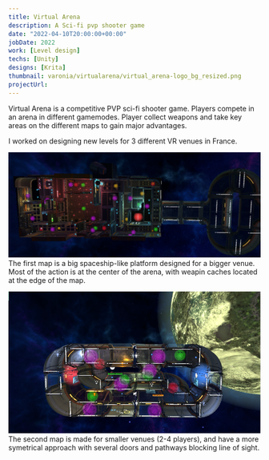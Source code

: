 ```yaml
---
title: Virtual Arena
description: A Sci-fi pvp shooter game
date: "2022-04-10T20:00:00+00:00"
jobDate: 2022
work: [Level design]
techs: [Unity]
designs: [Krita]
thumbnail: varonia/virtualarena/virtual_arena-logo_bg_resized.png
projectUrl:
---
```

Virtual Arena is a competitive PVP sci-fi shooter game. Players compete in an arena in different gamemodes.
Player collect weapons and take key areas on the different maps to gain major advantages. 

I worked on designing new levels for 3 different VR venues in France. 

![Paris](./Map%20virtual%201.png)
The first map is a big spaceship-like platform designed for a bigger venue. Most of the action is at the center of the arena, with weapin caches located at the edge of the map. 
    

![Lyon](./Map%20virtual%202.png)
The second map is made for smaller venues (2-4 players), and have a more symetrical approach with several doors and pathways blocking line of sight.

